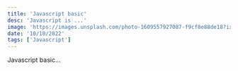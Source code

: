 ```yaml
---
title: 'Javascript basic'
desc: 'Javascript is ...'
image: 'https://images.unsplash.com/photo-1609557927087-f9cf8e88de18?ixlib=rb-4.0.3&ixid=MnwxMjA3fDB8MHxwaG90by1wYWdlfHx8fGVufDB8fHx8&auto=format&fit=crop&w=1740&q=80'
date: '10/10/2022'
tags: ['Javascript']
---
```


Javascript basic...
